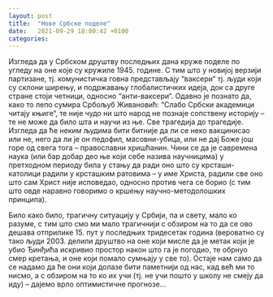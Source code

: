 ```yaml
---
layout: post
title:  "Нове Србске поделе"
date:   2021-09-29 18:00:42 +0100
categories:
---
```

Изгледа да у Србском друштву последњих дана круже поделе по угледу на оне које су кружиле 1945. године. С тим што у новијој верзији партизане, тј. комунистичка говна представљају “ваксери“ тј. људи који су склони ширењу, и подржавању глобалистичких идеја, док са друге стране стоји четници, односно “анти-ваксери“. Одавно је познато да, како то лепо сумира Србољуб Живановић: “Слабо Србски академици читају књиге“, те није чудо ни што народ не познаје сопствену историју – те не може да било шта и научи из ње. Све трагедија до трагедије. Изгледа да ће неким људима бити битније да ли се неко вакцинисао или не, него да ли је он педофил, масовни-убица, или не дај Боже још горе од свега тога – православни хришћанин. Чини се да је савремена наука (или бар добар део ње који себе назива научницима) у претходном периоду била у стању да ради оно што су крсташи-католици радили у крсташким ратовима – у име Христа, радили све оно што сам Христ није исповедао, односно против чега се борио (с тим што овде наравно говоримо о кршењу научно-методолошких принципа).

Било како било, трагичну ситуацију у Србији, па и свету, мало ко разуме, с тим што смо ми мало трагичнији с обзиром на то да се ово дешава отприлике 15. пут у последњих тридесетак година (вероватно су тако људи 2003. делили друштво на оне који мисле да је метак који је убио Ђинђића искривио простор након што га је погодио, те обрнуо смер кретања, и оне који помало сумњају у све то). Остаје нам само да се надамо да ће они који долазе бити паметнији од нас, кад већ ми то нисмо, а с обзиром на то ко их учи (тј. не учи пошто у школу не смеју да иду) – дајемо врло оптимистичне прогнозе…